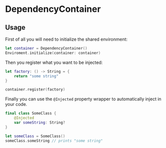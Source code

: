# DependencyContainer

## Usage

First of all you will need to initialize the shared environment:
```swift
let container = DependencyContainer()
Enviroment.initialize(container: container)
```

Then you register what you want to be injected:
```swift
let factory: () -> String = {
    return "some string"
}

container.register(factory)
```

Finally you can use the ```@Injected``` property wrapper to automatically inject in your code.
```swift
final class SomeClass {
    @Injected
    var someString: String?
}

let someClass = SomeClass()
someClass.someString // prints "some string"
```



